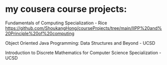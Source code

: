 # my cousera course projects:
Fundamentals of Computing Specialization - Rice
https://github.com/ShoukangHong/courseProjects/tree/main/IIPP%20and%20Principle%20of%20computing

Object Oriented Java Programming: Data Structures and Beyond - UCSD

Introduction to Discrete Mathematics for Computer Science Specialization - UCSD

